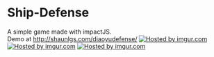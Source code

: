 Ship-Defense
==============

A simple game made with impactJS.<br>
Demo at http://shaunlgs.com/diaoyudefense/
<a href="http://imgur.com/7cMWmOT"><img src="http://i.imgur.com/7cMWmOT.png" title="Hosted by imgur.com" /></a>
<a href="http://imgur.com/gwYgwJ0"><img src="http://i.imgur.com/gwYgwJ0.png" title="Hosted by imgur.com" /></a>
<a href="http://imgur.com/azjukV9"><img src="http://i.imgur.com/azjukV9.png" title="Hosted by imgur.com" /></a>

